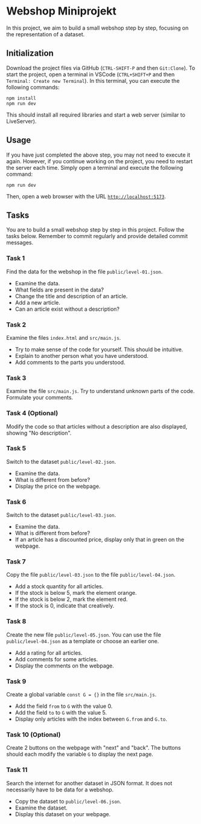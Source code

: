 # Webshop Miniprojekt

In this project, we aim to build a small webshop step by step, focusing on the representation of a dataset.

## Initialization

Download the project files via GitHub (`CTRL-SHIFT-P` and then `Git:Clone`).
To start the project, open a terminal in VSCode (`CTRL+SHIFT+P` and then `Terminal: Create new Terminal`). In this terminal, you can execute the following commands:

```
npm install
npm run dev
```

This should install all required libraries and start a web server (similar to LiveServer).

## Usage

If you have just completed the above step, you may not need to execute it again. However, if you continue working on the project, you need to restart the server each time. Simply open a terminal and execute the following command:

```
npm run dev
```


Then, open a web browser with the URL [`http://localhost:5173`](http://localhost:5173).

## Tasks

You are to build a small webshop step by step in this project. Follow the tasks below. Remember to commit regularly and provide detailed commit messages.

### Task 1

Find the data for the webshop in the file `public/level-01.json`.

- Examine the data.
- What fields are present in the data?
- Change the title and description of an article.
- Add a new article.
- Can an article exist without a description?

### Task 2

Examine the files `index.html` and `src/main.js`.

- Try to make sense of the code for yourself. This should be intuitive.
- Explain to another person what you have understood.
- Add comments to the parts you understood.

### Task 3

Examine the file `src/main.js`. Try to understand unknown parts of the code. Formulate your comments.

### Task 4 (Optional)

Modify the code so that articles without a description are also displayed, showing "No description".

### Task 5

Switch to the dataset `public/level-02.json`.

- Examine the data.
- What is different from before?
- Display the price on the webpage.

### Task 6

Switch to the dataset `public/level-03.json`.

- Examine the data.
- What is different from before?
- If an article has a discounted price, display only that in green on the webpage.

### Task 7

Copy the file `public/level-03.json` to the file `public/level-04.json`.

- Add a stock quantity for all articles.
- If the stock is below 5, mark the element orange.
- If the stock is below 2, mark the element red.
- If the stock is 0, indicate that creatively.

### Task 8

Create the new file `public/level-05.json`. You can use the file `public/level-04.json` as a template or choose an earlier one.

- Add a rating for all articles.
- Add comments for some articles.
- Display the comments on the webpage.

### Task 9

Create a global variable `const G = {}` in the file `src/main.js`.

- Add the field `from` to `G` with the value 0.
- Add the field `to` to `G` with the value 5.
- Display only articles with the index between `G.from` and `G.to`.

### Task 10 (Optional)

Create 2 buttons on the webpage with "next" and "back". The buttons should each modify the variable `G` to display the next page.

### Task 11

Search the internet for another dataset in JSON format. It does not necessarily have to be data for a webshop.

- Copy the dataset to `public/level-06.json`.
- Examine the dataset.
- Display this dataset on your webpage.

